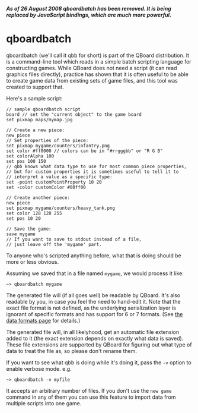 _**As of 26 August 2008 qboardbatch has been removed. It is being replaced by JavaScript bindings, which are much more powerful.**_

# qboardbatch #

qboardbatch (we'll call it qbb for short) is part of the QBoard distribution. It is a command-line tool which reads in a simple batch scripting language for constructing games.
While QBoard does not need a script (it can read graphics files directly), practice has shown that it is often useful to be able to create game data from existing sets of game files, and this tool was created to support that.

Here's a sample script:

```
// sample qboardbatch script
board // set the "current object" to the game board
set pixmap maps/mymap.jpg

// Create a new piece:
new piece
// Set properties of the piece:
set pixmap mygame/counters/infantry.png
set color #ff0000 // colors can be in "#rrgggbb" or "R G B"
set colorAlpha 100
set pos 100 150
// qbb knows what data type to use for most common piece properties,
// but for custom properties it is sometimes useful to tell it to
// interpret a value as a specific type:
set -point customPointProperty 10 20
set -color customColor #00ff00

// Create another piece:
new piece
set pixmap mygame/counters/heavy_tank.png
set color 128 128 255
set pos 10 20

// Save the game:
save mygame
// If you want to save to stdout instead of a file,
// just leave off the 'mygame' part.
```

To anyone who's scripted anything before, what that is doing should be more or less obvious.

Assuming we saved that in a file named `mygame`, we would process it like:

```
~> qboardbatch mygame
```

The generated file will (if all goes well) be readable by QBoard. It's also readable by you, in case you feel the need to hand-edit it. Note that the exact file format is not defined, as the underlying serialization layer is ignorant of specific formats and has support for 6 or 7 formats. (See [the data formats page](DataFormats.md) for details.)

The generated file will, in all likelyhood, get an automatic file extension added to it (the exact extension depends on exactly what data is saved). These file extensions are supported by QBoard for figuring out what type of data to treat the file as, so please don't rename them.

If you want to see what qbb is doing while it's doing it, pass the `-v` option to enable verbose mode. e.g.

```
~> qboardbatch -v myfile
```

It accepts an arbitrary number of files. If you don't use the `new game` command in any of them you can use this feature to import data from multiple scripts into one game.